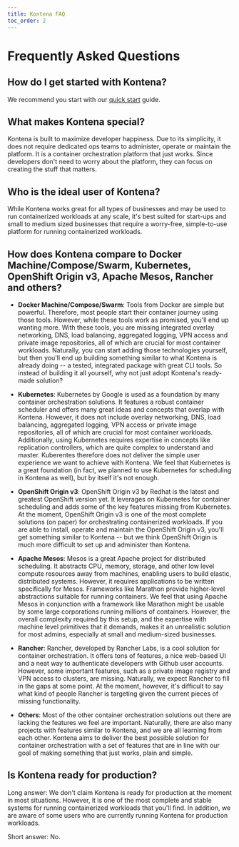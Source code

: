 ```yaml
---
title: Kontena FAQ
toc_order: 2
---
```


# Frequently Asked Questions

## How do I get started with Kontena?

We recommend you start with our [quick start](getting-started/quick-start.md) guide.

## What makes Kontena special?

Kontena is built to maximize developer happiness. Due to its simplicity, it does not require dedicated ops teams to administer, operate or maintain the platform. It is a container orchestration platform that just works. Since developers don't need to worry about the platform, they can focus on creating the stuff that matters.

## Who is the ideal user of Kontena?

While Kontena works great for all types of businesses and may be used to run containerized workloads at any scale, it's best suited for start-ups and small to medium sized businesses that require a worry-free, simple-to-use platform for running containerized workloads.

## How does Kontena compare to Docker Machine/Compose/Swarm, Kubernetes, OpenShift Origin v3, Apache Mesos, Rancher and others?

* **Docker Machine/Compose/Swarm**: Tools from Docker are simple but powerful. Therefore, most people start their container journey using those tools. However, while these tools work as promised, you'll end up wanting more. With these tools, you are missing integrated overlay networking, DNS, load balancing, aggregated logging, VPN access and private image repositories, all of which are crucial for most container workloads. Naturally, you can start adding those technologies yourself, but then you'll end up building something similar to what Kontena is already doing -- a tested, integrated package with great CLI tools. So instead of building it all yourself, why not just adopt Kontena's ready-made solution?

* **Kubernetes**: Kubernetes by Google is used as a foundation by many container orchestration solutions. It features a robust container scheduler and offers many great ideas and concepts that overlap with Kontena. However, it does not include overlay networking, DNS, load balancing, aggregated logging, VPN access or private image repositories, all of which are crucial for most container workloads. Additionally, using Kubernetes requires expertise in concepts like replication controllers, which are quite complex to understand and master. Kuberentes therefore does not deliver the simple user experience we want to achieve with Kontena. We feel that Kubernetes is a great foundation (in fact, we planned to use Kubernetes for scheduling in Kontena as well), but by itself it's not enough.

* **OpenShift Origin v3**: OpenShift Origin v3 by Redhat is the latest and greatest OpenShift version yet. It leverages on Kubernetes for container scheduling and adds some of the key features missing from Kubernetes. At the moment, OpenShift Origin v3 is one of the most complete solutions (on paper) for orchestrating containerized workloads. If you are able to install, operate and maintain the OpenShift Origin v3, you'll get something similar to Kontena -- but we think OpenShift Origin is much more difficult to set up and administer than Kontena.

* **Apache Mesos**: Mesos is a great Apache project for distributed scheduling. It abstracts CPU, memory, storage, and other low level compute resources away from machines, enabling users to build elastic, distributed systems. However, it requires applications to be written specifically for Mesos. Frameworks like Marathon provide higher-level abstractions suitable for running containers. We feel that using Apache Mesos in conjunction with a framework like Marathon might be usable by some large corporations running millions of containers. However, the overall complexity required by this setup, and the expertise with machine level primitives that it demands, makes it an unrealistic solution for most admins, especially at small and medium-sized businesses.

* **Rancher**: Rancher, developed by Rancher Labs, is a cool solution for container orchestration. It offers tons of features, a nice web-based UI and a neat way to authenticate developers with Github user accounts. However, some important features, such as a private image registry and VPN access to clusters, are missing. Naturally, we expect Rancher to fill in the gaps at some point. At the moment, however, it's difficult to say what kind of people Rancher is targeting given the current pieces of missing functionality.

* **Others**: Most of the other container orchestration solutions out there are lacking the features we feel are important. Naturally, there are also many projects with features similar to Kontena, and we are all learning from each other. Kontena aims to deliver the best possible solution for container orchestration with a set of features that are in line with our goal of making something that just works, plain and simple.

## Is Kontena ready for production?

Long answer: We don't claim Kontena is ready for production at the moment in most situations. However, it is one of the most complete and stable systems for running containerized workloads that you'll find. In addition, we are aware of some users who are currently running Kontena for production workloads.

Short answer: No.
